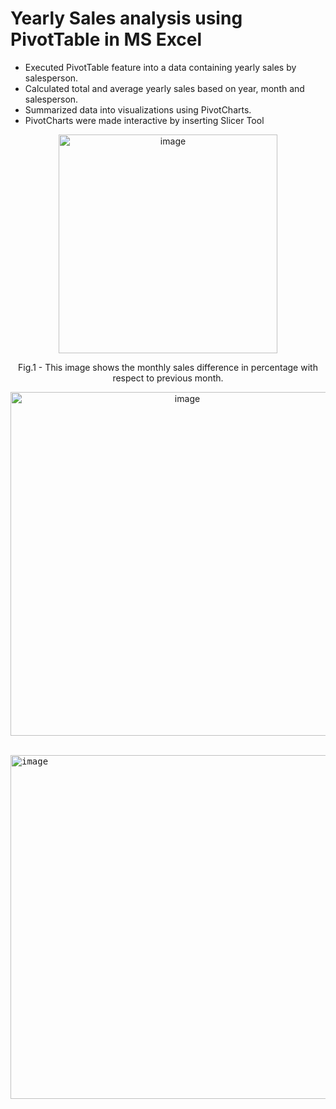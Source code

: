 # <b>Yearly Sales analysis using PivotTable in MS Excel</b>


  - Executed PivotTable feature into a data containing yearly sales by salesperson.
  - Calculated total and average yearly sales based on year, month and salesperson.
  - Summarized data into visualizations using PivotCharts.
  - PivotCharts were made interactive by inserting Slicer Tool
 
 <p align = "center"
<kbd><img width="350" alt="image" src="https://user-images.githubusercontent.com/37918840/185757236-9524b03a-52fb-42ab-8ebf-8c8b8fb85cd0.PNG"></kbd></p>
<p align="center">Fig.1 - This image shows the monthly sales difference in percentage with respect to previous month.</p> 

<p align = "center"
<kbd><img width="550" alt="image" src="https://user-images.githubusercontent.com/37918840/185757668-c76bf0e2-b6cd-4ffb-a4b2-a7c8f2e17aae.PNG"></kbd></p><br>
<kbd><img width="550" alt="image" src="https://user-images.githubusercontent.com/37918840/185757428-7aef898e-da4d-4721-a623-87229d877d27.png"></kbd>




